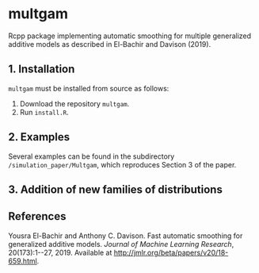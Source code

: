 # multgam
Rcpp package implementing automatic smoothing for multiple generalized additive models as described in El-Bachir and Davison (2019).

## 1. Installation
`multgam` must be installed from source as follows: 
1. Download the repository `multgam`.
2. Run `install.R`.


## 2. Examples


Several examples can be found in the subdirectory `/simulation_paper/Multgam`, which reproduces Section 3 of the paper.

## 3. Addition of new families of distributions


## References
Yousra El-Bachir and Anthony C. Davison. Fast automatic smoothing for generalized additive models. *Journal of Machine Learning Research*, 20(173):1--27, 2019. Available at http://jmlr.org/beta/papers/v20/18-659.html.


